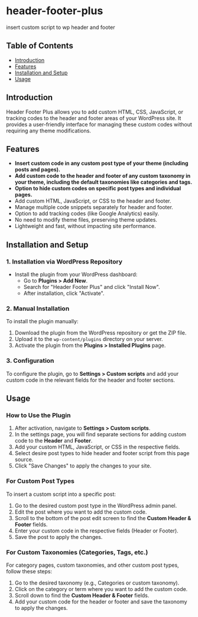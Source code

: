 # header-footer-plus
 insert custom script to wp header and footer

## Table of Contents
- [Introduction](#introduction)
- [Features](#features)
- [Installation and Setup](#installation-and-setup)
- [Usage](#usage)


## Introduction
Header Footer Plus allows you to add custom HTML, CSS, JavaScript, or tracking codes to the header and footer areas of your WordPress site. It provides a user-friendly interface for managing these custom codes without requiring any theme modifications.


## Features

- **Insert custom code in any custom post type of your theme (including posts and pages).**
- **Add custom code to the header and footer of any custom taxonomy in your theme, including the default taxonomies like categories and tags.**
- **Option to hide custom codes on specific post types and individual pages.**
- Add custom HTML, JavaScript, or CSS to the header and footer.
- Manage multiple code snippets separately for header and footer.
- Option to add tracking codes (like Google Analytics) easily.
- No need to modify theme files, preserving theme updates.
- Lightweight and fast, without impacting site performance.



## Installation and Setup

### 1. Installation via WordPress Repository

- Install the plugin from your WordPress dashboard:
  - Go to **Plugins > Add New**.
  - Search for "Header Footer Plus" and click "Install Now".
  - After installation, click "Activate".

### 2. Manual Installation

To install the plugin manually:

1. Download the plugin from the WordPress repository or get the ZIP file.
2. Upload it to the `wp-content/plugins` directory on your server.
3. Activate the plugin from the **Plugins > Installed Plugins** page.


### 3. Configuration

To configure the plugin, go to **Settings > Custom scripts** and add your custom code in the relevant fields for the header and footer sections.


## Usage

### How to Use the Plugin

1. After activation, navigate to **Settings > Custom scripts**.
2. In the settings page, you will find separate sections for adding custom code to the **Header** and **Footer**.
3. Add your custom HTML, JavaScript, or CSS in the respective fields.
4. Select desire post types to hide header and footer script from this page source.
5. Click "Save Changes" to apply the changes to your site.

### For Custom Post Types

To insert a custom script into a specific post:

1. Go to the desired custom post type in the WordPress admin panel.
2. Edit the post where you want to add the custom code.
3. Scroll to the bottom of the post edit screen to find the **Custom Header & Footer** fields.
4. Enter your custom code in the respective fields (Header or Footer).
5. Save the post to apply the changes.

### For Custom Taxonomies (Categories, Tags, etc.)

For category pages, custom taxonomies, and other custom post types, follow these steps:

1. Go to the desired taxonomy (e.g., Categories or custom taxonomy).
2. Click on the category or term where you want to add the custom code.
3. Scroll down to find the **Custom Header & Footer** fields.
4. Add your custom code for the header or footer and save the taxonomy to apply the changes.